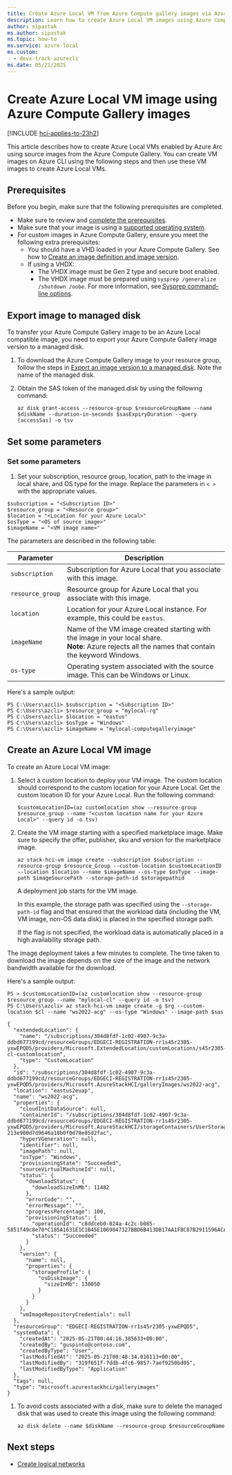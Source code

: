 ```yaml
---
title: Create Azure Local VM from Azure Compute gallery images via Azure CLI
description: Learn how to create Azure Local VM images using Azure Compute gallery images.
author: sipastak
ms.author: sipastak
ms.topic: how-to
ms.service: azure-local
ms.custom:
  - devx-track-azurecli
ms.date: 05/21/2025
---
```


# Create Azure Local VM image using Azure Compute Gallery images

[!INCLUDE [hci-applies-to-23h2](../includes/hci-applies-to-23h2.md)]

This article describes how to create Azure Local VMs enabled by Azure Arc using source images from the Azure Compute Gallery. You can create VM images on Azure CLI using the following steps and then use these VM images to create Azure Local VMs.

## Prerequisites

Before you begin, make sure that the following prerequisites are completed.

- Make sure to review and [complete the prerequisites](./azure-arc-vm-management-prerequisites.md).
- Make sure that your image is using a [supported operating system](/azure/azure-arc/servers/prerequisites#supported-operating-systems).
- For custom images in Azure Compute Gallery, ensure you meet the following extra prerequisites:
    - You should have a VHD loaded in your Azure Compute Gallery. See how to [Create an image definition and image version](/azure/virtual-machines/image-version).
    - If using a VHDX:
        - The VHDX image must be Gen 2 type and secure boot enabled.
        - The VHDX image must be prepared using `sysprep /generalize /shutdown /oobe`. For more information, see [Sysprep command-line options](/windows-hardware/manufacture/desktop/sysprep-command-line-options).

## Export image to managed disk

To transfer your Azure Compute Gallery image to be an Azure Local compatible image, you need to export your Azure Compute Gallery image version to a managed disk.

1. To download the Azure Compute Gallery image to your resource group, follow the steps in [Export an image version to a managed disk](/azure/virtual-machines/managed-disk-from-image-version). Note the name of the managed disk.  

1. Obtain the SAS token of the managed disk by using the following command:

    ```azurecli
    az disk grant-access --resource-group $resourceGroupName --name $diskName --duration-in-seconds $sasExpiryDuration --query [accessSas] -o tsv
    ```

## Set some parameters

### Set some parameters

1. Set your subscription, resource group, location, path to the image in local share, and OS type for the image. Replace the parameters in `< >` with the appropriate values.

```azurecli
$subscription = "<Subscription ID>"
$resource_group = "<Resource group>"
$location = "<Location for your Azure Local>"
$osType = "<OS of source image>"
$imageName = "<VM image name>"
```

The parameters are described in the following table:

| Parameter        | Description                                                                                |
|------------------|--------------------------------------------------------------------------------------------|
| `subscription`   | Subscription for Azure Local that you associate with this image.        |
| `resource_group` | Resource group for Azure Local that you associate with this image.        |
| `location`       | Location for your Azure Local instance. For example, this could be `eastus`. |
| `imageName`      | Name of the VM image created starting with the image in your local share. <br> **Note**: Azure rejects all the names that contain the keyword Windows. |
| `os-type`         | Operating system associated with the source image. This can be Windows or Linux.           |

Here's a sample output:

```
PS C:\Users\azcli> $subscription = "<Subscription ID>"
PS C:\Users\azcli> $resource_group = "mylocal-rg"
PS C:\Users\azcli> $location = "eastus"
PS C:\Users\azcli> $osType = "Windows"
PS C:\Users\azcli> $imageName = "mylocal-computegalleryimage"
```

## Create an Azure Local VM image

To create an Azure Local VM image:

1. Select a custom location to deploy your VM image. The custom location should correspond to the custom location for your Azure Local. Get the custom location ID for your Azure Local. Run the following command:

    ```azurecli
    $customLocationID=(az customlocation show --resource-group $resource_group --name "<custom location name for your Azure Local>" --query id -o tsv)
    ```

1. Create the VM image starting with a specified marketplace image. Make sure to specify the offer, publisher, sku and version for the marketplace image.

    ```azurecli
    az stack-hci-vm image create --subscription $subscription --resource-group $resource_Group --custom-location $customLocationID --location $location --name $imageName --os-type $osType --image-path $imageSourcePath --storage-path-id $storagepathid
    ```

    A deployment job starts for the VM image.

    In this example, the storage path was specified using the `--storage-path-id` flag and that ensured that the workload data (including the VM, VM image, non-OS data disk) is placed in the specified storage path.

    If the flag is not specified, the workload data is automatically placed in a high availability storage path.

The image deployment takes a few minutes to complete. The time taken to download the image depends on the size of the image and the network bandwidth available for the download.

Here's a sample output:

```
PS > $customLocationID=(az customlocation show --resource-group $resource_group --name "mylocal-cl" --query id -o tsv)
PS C:\Users\azcli> az stack-hci-vm image create -g $rg --custom-location $cl --name "ws2022-acg" --os-type "Windows" --image-path $sas 

{ 
  "extendedLocation": { 
    "name": "/subscriptions/304d8fdf-1c02-4907-9c3a-ddbd677199cd/resourceGroups/EDGECI-REGISTRATION-rr1s45r2305-yxwEPQD5/providers/Microsoft.ExtendedLocation/customLocations/s45r2305-cl-customlocation", 
    "type": "CustomLocation" 
  }, 
  "id": "/subscriptions/304d8fdf-1c02-4907-9c3a-ddbd677199cd/resourceGroups/EDGECI-REGISTRATION-rr1s45r2305-yxwEPQD5/providers/Microsoft.AzureStackHCI/galleryImages/ws2022-acg", 
  "location": "eastus2euap", 
  "name": "ws2022-acg", 
  "properties": { 
    "cloudInitDataSource": null, 
    "containerId": "/subscriptions/304d8fdf-1c02-4907-9c3a-ddbd677199cd/resourceGroups/EDGECI-REGISTRATION-rr1s45r2305-yxwEPQD5/providers/Microsoft.AzureStackHCI/storageContainers/UserStorage2-213e900d7d9646a18b0f0d78e05d2fac", 
    "hyperVGeneration": null, 
    "identifier": null, 
    "imagePath": null, 
    "osType": "Windows", 
    "provisioningState": "Succeeded", 
    "sourceVirtualMachineId": null, 
    "status": { 
      "downloadStatus": { 
        "downloadSizeInMb": 11482 
      }, 
      "errorCode": "", 
      "errorMessage": "", 
      "progressPercentage": 100, 
      "provisioningStatus": { 
        "operationId": "c8ddceb0-024a-4c2c-b085-5851f49c8e70*C185A1631E1C1B45E1069847327BBD6B413DB17AA1F8C87B2911596ACA473D16", 
        "status": "Succeeded" 
      } 
    }, 
    "version": { 
      "name": null, 
      "properties": { 
        "storageProfile": { 
          "osDiskImage": { 
            "sizeInMb": 130050 
          } 
        } 
      } 
    }, 
    "vmImageRepositoryCredentials": null 
  }, 
  "resourceGroup": "EDGECI-REGISTRATION-rr1s45r2305-yxwEPQD5", 
  "systemData": { 
    "createdAt": "2025-05-21T00:44:16.385633+00:00", 
    "createdBy": "guspinto@contoso.com", 
    "createdByType": "User", 
    "lastModifiedAt": "2025-05-21T00:48:34.016113+00:00", 
    "lastModifiedBy": "319f651f-7ddb-4fc6-9857-7aef9250bd05", 
    "lastModifiedByType": "Application" 
  }, 
  "tags": null, 
  "type": "microsoft.azurestackhci/galleryimages" 
} 
```

1. To avoid costs associated with a disk, make sure to delete the managed disk that was used to create this image using the following command:

    ```azurecli
    az disk delete --name $diskName --resource-group $resourceGroupName
    ```

## Next steps

- [Create logical networks](./create-virtual-networks.md)
